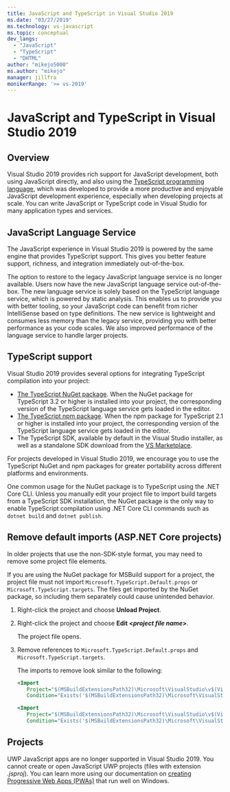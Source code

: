 ```yaml
---
title: JavaScript and TypeScript in Visual Studio 2019
ms.date: "03/27/2019"
ms.technology: vs-javascript
ms.topic: conceptual
dev_langs:
  - "JavaScript"
  - "TypeScript"
  - "DHTML"
author: "mikejo5000"
ms.author: "mikejo"
manager: jillfra
monikerRange: '>= vs-2019'
---
```

# JavaScript and TypeScript in Visual Studio 2019

## Overview

Visual Studio 2019 provides rich support for JavaScript development, both using JavaScript directly, and also using
the [TypeScript programming language](http://www.typescriptlang.org/), which was developed to provide a more
productive and enjoyable JavaScript development experience, especially when developing projects at scale. You can write JavaScript or TypeScript code in Visual Studio for many application types and services.

## JavaScript Language Service

The JavaScript experience in Visual Studio 2019 is powered by the same engine that provides TypeScript support. This gives you better feature support, richness, and integration immediately out-of-the-box.

The option to restore to the legacy JavaScript language service is no longer available. Users now have the new JavaScript language service out-of-the-box. The new language service is solely based on the TypeScript language service, which is powered by static analysis. This enables us to provide you with better tooling, so your JavaScript code can benefit from richer IntelliSense based on type definitions. The new service is lightweight and consumes less memory than the legacy service, providing you with better performance as your code scales. We also improved performance of the language service to handle larger projects.

## TypeScript support

Visual Studio 2019 provides several options for integrating TypeScript compilation into your project:

* [The TypeScript NuGet package](https://www.nuget.org/packages/Microsoft.TypeScript.MSBuild). When the NuGet package for TypeScript 3.2 or higher is installed into your project, the corresponding version of the TypeScript language service gets loaded in the editor.
* [The TypeScript npm package](https://www.npmjs.com/package/typescript). When the npm package for TypeScript 2.1 or higher is installed into your project, the corresponding version of the TypeScript language service gets loaded in the editor.
* The TypeScript SDK, available by default in the Visual Studio installer, as well as a standalone SDK download from the [VS Marketplace](https://marketplace.visualstudio.com/items?itemName=TypeScriptTeam.typescript-331-vs2017).

For projects developed in Visual Studio 2019, we encourage you to use the TypeScript NuGet and npm packages for greater portability across different platforms and environments.

One common usage for the NuGet package is to TypeScript using the .NET Core CLI. Unless you manually edit your project file to import build targets from a TypeScript SDK installation, the NuGet package is the only way to enable TypeScript compilation using .NET Core CLI commands such as `dotnet build` and `dotnet publish`.

## Remove default imports (ASP.NET Core projects)

In older projects that use the non-SDK-style format, you may need to remove some project file elements.

If you are using the NuGet package for MSBuild support for a project, the project file must not import `Microsoft.TypeScript.Default.props` or `Microsoft.TypeScript.targets`. The files get imported by the NuGet package, so including them separately could cause unintended behavior.

1. Right-click the project and choose **Unload Project**.

1. Right-click the project and choose **Edit \<*project file name*\>**.

   The project file opens.

1. Remove references to `Microsoft.TypeScript.Default.props` and `Microsoft.TypeScript.targets`.

   The imports to remove look similar to the following:

   ```xml
   <Import
      Project="$(MSBuildExtensionsPath32)\Microsoft\VisualStudio\v$(VisualStudioVersion)\TypeScript\Microsoft.TypeScript.Default.props"
      Condition="Exists('$(MSBuildExtensionsPath32)\Microsoft\VisualStudio\v$(VisualStudioVersion)\TypeScript\Microsoft.TypeScript.Default.props')" />

   <Import
      Project="$(MSBuildExtensionsPath32)\Microsoft\VisualStudio\v$(VisualStudioVersion)\TypeScript\Microsoft.TypeScript.targets"
      Condition="Exists('$(MSBuildExtensionsPath32)\Microsoft\VisualStudio\v$(VisualStudioVersion)\TypeScript\Microsoft.TypeScript.targets')" />
   ```

## Projects

UWP JavaScript apps are no longer supported in Visual Studio 2019. You cannot create or open JavaScript UWP projects (files with extension *.jsproj*). You can learn more using our documentation on [creating Progressive Web Apps (PWAs)](/microsoft-edge/progressive-web-apps/get-started) that run well on Windows.
